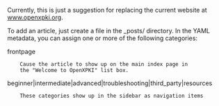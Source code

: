 Currently, this is just a suggestion for replacing the current
website at www.openxpki.org. 

To add an article, just create a file in the \_posts/ directory. In the
YAML metadata, you can assign one or more of the following categories:

  frontpage

        Cause the article to show up on the main index page in
        the "Welcome to OpenXPKI" list box.

  beginner|intermediate|advanced|troubleshooting|third\_party|resources

        These categories show up in the sidebar as navigation items
